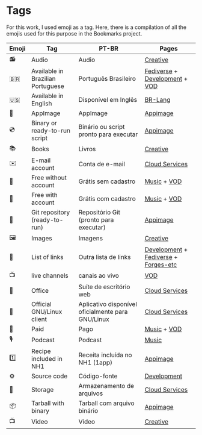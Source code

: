 # Tags

For this work, I used emoji as a tag. Here, there is a compilation of all the emojis used for this purpose in the Bookmarks project.

| Emoji | Tag | PT-BR | Pages |
|-|-|-|-|
| 📻 | Audio | Audio | [Creative](pages/free-creations.md) |
| 🇧🇷 | Available in Brazilian Portuguese | Português Brasileiro | [Fediverse](pages/fediverse.md) + [Development](pages/dev.md) + [VOD](pages/vod.md) |
| 🇺🇸 | Available in English | Disponível em Inglês | [BR-Lang](pages/br-lang.md) |
| 📀 | AppImage | AppImage | [Appimage](pages/appimage.md) |
| 💿 | Binary or ready-to-run script | Binário ou script pronto para executar | [Appimage](pages/appimage.md) |
| 📚 | Books | Livros | [Creative](pages/free-creations.md) |
| ✉️ | E-mail account | Conta de e-mail | [Cloud Services](pages/cloud.md) |
| 🎁 | Free without account | Grátis sem cadastro | [Music](pages/music.md) + [VOD](pages/vod.md) |
| 🪪 | Free with account | Grátis com cadastro | [Music](pages/music.md) + [VOD](pages/vod.md) |
| 📡 | Git repository (ready-to-run) | Repositório Git (pronto para executar) | [Appimage](pages/appimage.md) |
| 🖼 | Images | Imagens | [Creative](pages/free-creations.md) |
| 📑 | List of links | Outra lista de links | [Development](pages/dev.md) + [Fediverse](pages/fediverse.md) + [Forges-etc](pages/code-yp.md) |
| 📺 | live channels | canais ao vivo | [VOD](pages/vod.md) |
| 📄 | Office | Suíte de escritório web | [Cloud Services](pages/cloud.md) |
| 🐧 | Official GNU/Linux client | Aplicativo disponível oficialmente para GNU/Linux | [Cloud Services](pages/cloud.md) |
| 💸 | Paid | Pago | [Music](pages/music.md) + [VOD](pages/vod.md) |
| 🎙 | Podcast | Podcast | [Music](pages/music.md) |
| 1️⃣ | Recipe included in NH1 | Receita incluída no NH1 (1app) | [Appimage](pages/appimage.md) |
| ⚙️ | Source code | Código-fonte | [Development](pages/dev.md) |
| 💾 | Storage | Armazenamento de arquivos | [Cloud Services](pages/cloud.md) |
| 📦 | Tarball with binary | Tarball com arquivo binário | [Appimage](pages/appimage.md) |
| 📺 | Video | Vídeo | [Creative](pages/free-creations.md) |

